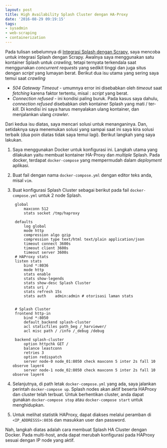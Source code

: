 ```yaml
---
layout: post
title: High Availability Splash Cluster dengan HA-Proxy
date: '2016-08-29 09:19:15'
tags:
- sysadmin
- web-scraping
- containerization
---
```


Pada tulisan sebelumnya di [Integrasi Splash dengan Scrapy](https://rizkidoank.com/2016/08/18/integrasi-splash-dengan-scrapy/), saya mencoba untuk integrasi Splash dengan Scrapy. Awalnya saya menggunakan satu kontainer Splash untuk *crawling*, tetapi ternyata terkendala saat menggunakan *concurrent requests* yang sedikit tinggi dan juga situs dengan *script* yang lumayan berat. Berikut dua isu utama yang sering saya temui saat *crawling*

* *504 Gateway Timeout* - umumnya error ini disebabkan oleh *timeout* saat *fetching* karena faktor tertentu, misal : *script* yang berat.
* *Connection refused* - ini kondisi paling buruk. Pada kasus saya dahulu, *connection refused* disebabkan oleh kontainer Splash yang mati / ter-*kill*. Di kondisi ini saya harus menyalakan ulang kontainer, dan menjalankan ulang *crawler*.

Dari kedua isu diatas, saya mencari solusi untuk menanganinya. Dan, setidaknya saya menemukan solusi yang sampai saat ini saya kira solusi terbaik (dua poin diatas tidak saya temui lagi). Berikut langkah yang saya lakukan.

1. Saya menggunakan Docker untuk konfigurasi ini. Langkah utama yang dilakukan yaitu membuat kontainer HA-Proxy dan *multiple* Splash. Pada docker, terdapat `docker-compose` yang mempermudah dalam *deployment* aplikasi.
2. Buat fail dengan nama `docker-compose.yml` dengan editor teks anda, misal `vim`.
3. Buat konfigurasi Splash Cluster sebagai berikut pada fail `docker-compose.yml` untuk 2 node Splash.

        global
            maxconn 512
            stats socket /tmp/haproxy

        defaults
            log global
            mode http
            compression algo gzip
            compression type text/html text/plain application/json
            timeout connect 3600s
            timeout client 3600s
            timeout server 3600s
        # HAProxy stats
        listen stats
            bind *:8036
            mode http
            stats enable
            stats show-legends
            stats show-desc Splash Cluster
            stats uri /
            stats refresh 15s
            stats auth    admin:admin # otorisasi laman stats


        # Splash Cluster
        frontend http-in
            bind *:8050
            default_backend splash-cluster
            acl staticfiles path_beg /_harviewer/
            acl misc path / /info /_debug /debug

        backend splash-cluster
            option httpchk GET /
            balance leastconn
            retries 3
            option redispatch
            server node-0 node_01:8050 check maxconn 5 inter 2s fall 10 observe layer4
            server node-1 node_02:8050 check maxconn 5 inter 2s fall 10 observe layer4

4. Selanjutnya, di path letak `docker-compose.yml` yang ada, saya jalankan perintah `docker-compose up`. Splash nodes akan aktif beserta HAProxy dan cluster telah terbuat. Untuk berhentikan cluster, anda dapat gunakan `docker-compose stop` atau `docker-compose start` untuk menghidupkan.

5. Untuk melihat statistik HAProxy, dapat diakses melalui peramban di `<IP_ADDRESSS>:8036` dan masukkan user dan password.

Nah, langkah diatas adalah cara membuat Splash HA Cluster dengan Docker. Pada multi-host, anda dapat merubah konfigurasi pada HAProxy sesuai dengan IP node yang aktif.